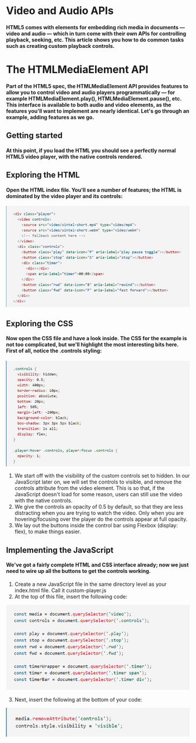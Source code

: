 # Video and Audio APIs
#### HTML5 comes with elements for embedding rich media in documents — video and audio — which in turn come with their own APIs for controlling playback, seeking, etc. This article shows you how to do common tasks such as creating custom playback controls.
# The HTMLMediaElement API
#### Part of the HTML5 spec, the HTMLMediaElement API provides features to allow you to control video and audio players programmatically — for example HTMLMediaElement.play(), HTMLMediaElement.pause(), etc. This interface is available to both audio and video elements, as the features you'll want to implement are nearly identical. Let's go through an example, adding features as we go.
## Getting started
#### At this point, if you load the HTML you should see a perfectly normal HTML5 video player, with the native controls rendered.
## Exploring the HTML
#### Open the HTML index file. You'll see a number of features; the HTML is dominated by the video player and its controls:
![](img/pic.PNG)
## Exploring the CSS
#### Now open the CSS file and have a look inside. The CSS for the example is not too complicated, but we'll highlight the most interesting bits here. First of all, notice the .controls styling:
![](img/pic2.PNG)
1. We start off with the visibility of the custom controls set to hidden. In our JavaScript later on, we will set the controls to visible, and remove the controls attribute from the video element. This is so that, if the JavaScript doesn't load for some reason, users can still use the video with the native controls.
2. We give the controls an opacity of 0.5 by default, so that they are less distracting when you are trying to watch the video. Only when you are hovering/focusing over the player do the controls appear at full opacity.
3. We lay out the buttons inside the control bar using Flexbox (display: flex), to make things easier.

## Implementing the JavaScript
#### We've got a fairly complete HTML and CSS interface already; now we just need to wire up all the buttons to get the controls working.
1. Create a new JavaScript file in the same directory level as your index.html file. Call it custom-player.js
2. At the top of this file, insert the following code:

![](img/pic3.PNG)

3. Next, insert the following at the bottom of your code:

![](img/pic4.PNG)
